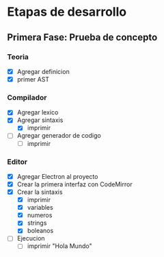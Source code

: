 # Etapas de desarrollo

## Primera Fase: Prueba de concepto

### Teoria

- [x] Agregar definicion
- [x] primer AST

### Compilador

- [x] Agregar lexico
- [x] Agregar sintaxis
  - [x] imprimir
- [ ] Agregar generador de codigo
  - [ ] imprimir

### Editor

- [x] Agregar Electron al proyecto
- [x] Crear la primera interfaz con CodeMirror
- [x] Crear la sintaxis
  - [x] imprimir
  - [x] variables
  - [x] numeros
  - [x] strings
  - [x] boleanos
- [ ] Ejecucion
  - [ ] imprimir "Hola Mundo"
